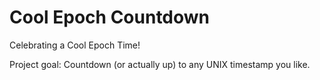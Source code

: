 # Cool Epoch Countdown

Celebrating a Cool Epoch Time!

Project goal: Countdown (or actually up) to any UNIX timestamp you like.

